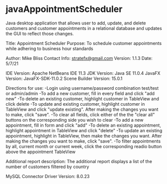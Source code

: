 # javaAppointmentScheduler
Java desktop application that allows user to add, update, and delete customers and customer appointments in a relational database and updates the GUI to reflect those changes.

Title: Appointment Scheduler
Purpose: To schedule customer appointments while adhering to business hour standards

Author: Mike Bliss
Contact Info: stratefx@gmail.com
Version: 1.1.3
Date: 5/7/21

IDE Version: Apache NetBeans IDE 11.3
JDK Version: Java SE 11.0.4
JavaFX Version: JavaFX-SDK-11.0.2
Scene Builder Version: 15.0.1

Directions for use:
-Login using username/password combination test/test or admin/admin
-To add a new customer, fill in every field and click "add new"
-To delete an existing customer, highlight customer in TableView and click delete
-To update and existing customer, highlight customer in TableView and click "update existing". After making 
    the changes you want to make, click "save".
-To clear all fields, click either of the the "clear all" buttons on the corresponding side you wish to clear
-To add a new appointment, fill in form and click "add"
-To delete an existing appointment, highlight appointment in TableView and click "delete"
-To update an existing appointment, highlight in TableView, then make the changes you want. After making
    the changes you want to make, click "save".
-To filter appointments by all, current month or current week, click the corresponding readio button above
    the appointment TableView

Additional report description: The additional report displays a list of the number of customers filtered by country

MySQL Connector Driver Version: 8.0.23
